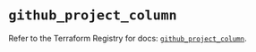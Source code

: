 # `github_project_column`

Refer to the Terraform Registry for docs: [`github_project_column`](https://registry.terraform.io/providers/integrations/github/6.2.1/docs/resources/project_column).
